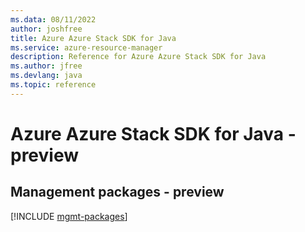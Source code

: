 ```yaml
---
ms.data: 08/11/2022
author: joshfree
title: Azure Azure Stack SDK for Java
ms.service: azure-resource-manager
description: Reference for Azure Azure Stack SDK for Java
ms.author: jfree
ms.devlang: java
ms.topic: reference
---
```

# Azure Azure Stack SDK for Java - preview

## Management packages - preview
[!INCLUDE [mgmt-packages](azure-stack-mgmt-index.md)]